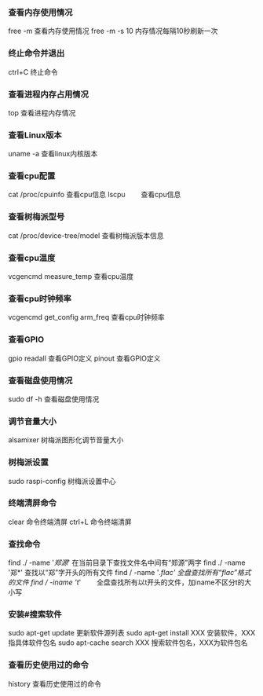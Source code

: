 ### 查看内存使用情况

free -m            查看内存使用情况
free -m -s 10            内存情况每隔10秒刷新一次
<br/>

### 终止命令并退出

ctrl+C             终止命令
<br/>

### 查看进程内存占用情况

top            查看进程内存情况
<br/>

### 查看Linux版本

uname -a            查看linux内核版本
<br/>

### 查看cpu配置

cat /proc/cpuinfo            查看cpu信息
lscpu　　        查看cpu信息
<br/>

### 查看树梅派型号

cat /proc/device-tree/model            查看树梅派版本信息
<br/>

### 查看cpu温度

vcgencmd measure_temp            查看cpu温度
<br/>

### 查看cpu时钟频率

vcgencmd get_config arm_freq            查看cpu时钟频率
<br/>

### 查看GPIO

gpio readall            查看GPIO定义
pinout                查看GPIO定义
<br/>

### 查看磁盘使用情况

sudo df -h            查看磁盘使用情况
<br/>

### 调节音量大小

alsamixer            树梅派图形化调节音量大小
<br/>

### 树梅派设置

sudo raspi-config            树梅派设置中心
<br/>

### 终端清屏命令

clear            命令终端清屏
ctrl+L            命令终端清屏
<br/>

### 查找命令

find ./ -name '*郑源*'            在当前目录下查找文件名中间有“郑源”两字
find ./ -name '郑*'            查找以“郑”字开头的所有文件
find / -name '*.flac'            全盘查找所有“flac”格式的文件
find / -iname 't*'　　        全盘查找所有以t开头的文件，加iname不区分t的大小写
<br/>

### 安装#搜索软件

sudo apt-get update            更新软件源列表
sudo apt-get install XXX            安装软件，XXX指具体软件包名
sudo apt-cache search XXX            搜索软件包名，XXX为软件包名
<br/>

### 查看历史使用过的命令

history            查看历史使用过的命令
<!-- ##{"script":"<script src='https://blog.meekdai.com/Gmeek/plugins/GmeekTOC.js'></script>"}## -->
